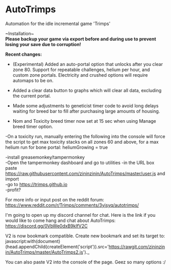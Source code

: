 # AutoTrimps  
Automation for the idle incremental game 'Trimps'  
  
~Installation~  
<b>Please backup your game via export before and during use to prevent losing your save due to corruption!  </b><br>


<b>Recent changes:</b>

- (Experimental) Added an auto-portal option that unlocks after you clear zone 80. Support for repeatable challenges, helium per hour, and custom zone portals. Electricity and crushed options will require automaps to be on.

- Added a clear data button to graphs which will clear all data, excluding the current portal.

- Made some adjustments to geneticist timer code to avoid long delays waiting for breed bar to fill after purchasing large amounts of housing.

- Nom and Toxicity breed timer now set at 15 sec when using Manage breed timer option.

-On a toxicity run, manually entering the following into the console will force the script to get max toxicity stacks on all zones 60 and above, for a max helium run for bone portal:   heliumGrowing = true


-install greasemonkey/tampermonkey  
-Open the tampermonkey dashboard and go to utilities
-in the URL box paste https://raw.githubusercontent.com/zininzinin/AutoTrimps/master/user.js and import  
-go to https://trimps.github.io  
-profit?  
  
For more info or input post on the reddit forum: https://www.reddit.com/r/Trimps/comments/3yjsyq/autotrimps/  
  
I'm going to open up my discord channel for chat. Here is the link if you would like to come hang and chat about AutoTrimps:  
https://discord.gg/0VbWe0dxB9kIfV2C  
  
V2 is now bookmark compatible. Create new bookmark and set its target to:  
javascript:with(document)(head.appendChild(createElement('script')).src='https://rawgit.com/zininzinin/AutoTrimps/master/AutoTrimps2.js')._

You can also paste V2 into the console of the page. Geez so many options :/

